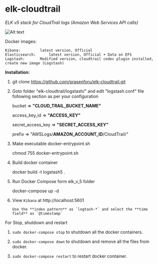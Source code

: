 # elk-cloudtrail
<i>ELK v5 stack for CloudTrail logs (Amazon Web Services API calls)</i>

![Alt text](https://github.com/prasenforu/elk-cloudtrail/blob/master/images/elk-cloudtrail.png "Overview") 

Docker images:

	Kibana: 		latest version, Official
	Elasticsearch: 		latest version, Official + Data on EFS
	Logstash:		Modified version, cloudtrail codec plugin installed, create new image (Logstash)

<b>Installation:</b>

1.	git clone https://github.com/prasenforu/elk-cloudtrail.git

2.	Goto folder "elk-cloudtrail/logstash/" and edit "logstash.conf" file following section as per your configuration

	bucket => <b>"CLOUD_TRAIL_BUCKET_NAME"</b>
	
  	access_key_id => <b>"ACCESS_KEY"</b>
	
  	secret_access_key => <b>"SECRET_ACCESS_KEY"</b>
	
	prefix => "AWSLogs/<b>AMAZON_ACCOUNT_ID</b>/CloudTrail/"

3.	Make executable docker-entrypoint.sh

	chmod 755 docker-entrypoint.sh

4.	Build docker container

	docker build -t logstash5 .

5.	Run Docker Compose form elk_v_5 folder

	docker-compose up -d
	
6. 	View `Kibana` at http://localhost:5601

    	Use the **index pattern** as `logtash-*` and select the **time field** as `@timestamp`

For Stop, shutdown and restart

1. `sudo docker-compose stop` to shutdown all the docker containers.

2. `sudo docker-compose down` to shutdown and remove all the files from docker. 

3. `sudo docker-compose restart` to restart docker container. 


